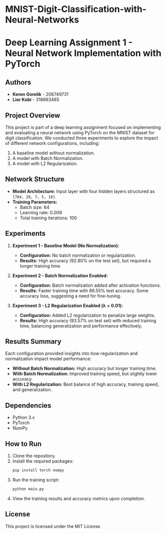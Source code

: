 # MNIST-Digit-Classification-with-Neural-Networks

# Deep Learning Assignment 1 - Neural Network Implementation with PyTorch

## Authors
- **Keren Gorelik** - 206749731
- **Lior Kobi** - 318663465

## Project Overview
This project is part of a deep learning assignment focused on implementing and evaluating a neural network using PyTorch on the MNIST dataset for digit classification. We conducted three experiments to explore the impact of different network configurations, including:

1. A baseline model without normalization.
2. A model with Batch Normalization.
3. A model with L2 Regularization.

## Network Structure
- **Model Architecture:** Input layer with four hidden layers structured as `[784, 20, 7, 5, 10]`.
- **Training Parameters:**
  - Batch size: 64
  - Learning rate: 0.009
  - Total training iterations: 100

## Experiments

1. **Experiment 1 - Baseline Model (No Normalization):**
   - **Configuration:** No batch normalization or regularization.
   - **Results:** High accuracy (92.80% on the test set), but required a longer training time.

2. **Experiment 2 - Batch Normalization Enabled:**
   - **Configuration:** Batch normalization added after activation functions.
   - **Results:** Faster training time with 86.55% test accuracy. Some accuracy loss, suggesting a need for fine-tuning.

3. **Experiment 3 - L2 Regularization Enabled (λ = 0.01):**
   - **Configuration:** Added L2 regularization to penalize large weights.
   - **Results:** High accuracy (93.57% on test set) with reduced training time, balancing generalization and performance effectively.

## Results Summary
Each configuration provided insights into how regularization and normalization impact model performance:
- **Without Batch Normalization:** High accuracy but longer training time.
- **With Batch Normalization:** Improved training speed, but slightly lower accuracy.
- **With L2 Regularization:** Best balance of high accuracy, training speed, and generalization.

## Dependencies
- Python 3.x
- PyTorch
- NumPy

## How to Run
1. Clone the repository.
2. Install the required packages:
   ```bash
   pip install torch numpy
   ```
3. Run the training script:
   ```bash
   python main.py
   ```
4. View the training results and accuracy metrics upon completion.

## License
This project is licensed under the MIT License.
